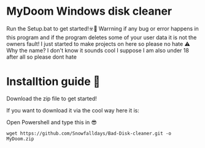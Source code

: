 # MyDoom Windows disk cleaner


Run the Setup.bat to get started!☣️🚀
Warrning if any bug or error happens in this program and if the program deletes some of your user data it is not the owners fault!
I just started to make projects on here so please no hate ⚠️
Why the name? I don't know it sounds cool I suppose I am also under 18 after all so please dont hate

# Installtion guide 🫠

Download the zip file to get started!

If you want to download it via the cool way here it is:

Open Powershell and type this in 😎

    wget https://github.com/Snowfalldays/Bad-Disk-cleaner.git -o MyDoom.zip

